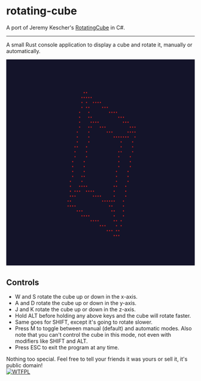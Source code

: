 # rotating-cube

A port of Jeremy Kescher's [RotatingCube](https://github.com/kescherCode/RotatingCube) in C#.

---

A small Rust console application to display a cube and rotate it, manually or automatically.

![Screenshot](screenshot.png)

## Controls

- W and S rotate the cube up or down in the x-axis.
- A and D rotate the cube up or down in the y-axis.
- J and K rotate the cube up or down in the z-axis.
- Hold ALT before holding any above keys and the cube will rotate faster.
- Same goes for SHIFT, except it's going to rotate slower.
- Press M to toggle between manual (default) and automatic modes. Also note that you can't control the cube in this mode, not even with modifiers like SHIFT and ALT.
- Press ESC to exit the program at any time.

Nothing too special. Feel free to tell your friends it was yours or sell it, it's public domain!<br>
<a href="http://www.wtfpl.net/"><img
src="http://www.wtfpl.net/wp-content/uploads/2012/12/wtfpl-badge-4.png"
width="80" height="15" alt="WTFPL" /></a>
